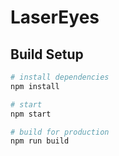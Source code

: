 # LaserEyes

## Build Setup

``` bash
# install dependencies
npm install

# start
npm start

# build for production
npm run build
```
